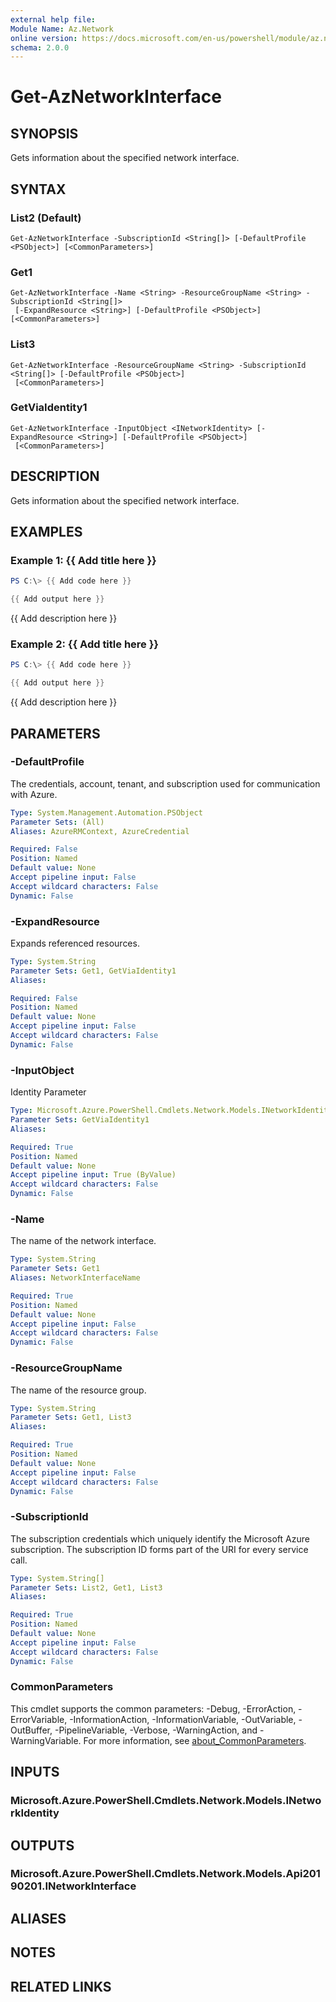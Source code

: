 ```yaml
---
external help file:
Module Name: Az.Network
online version: https://docs.microsoft.com/en-us/powershell/module/az.network/get-aznetworkinterface
schema: 2.0.0
---
```


# Get-AzNetworkInterface

## SYNOPSIS
Gets information about the specified network interface.

## SYNTAX

### List2 (Default)
```
Get-AzNetworkInterface -SubscriptionId <String[]> [-DefaultProfile <PSObject>] [<CommonParameters>]
```

### Get1
```
Get-AzNetworkInterface -Name <String> -ResourceGroupName <String> -SubscriptionId <String[]>
 [-ExpandResource <String>] [-DefaultProfile <PSObject>] [<CommonParameters>]
```

### List3
```
Get-AzNetworkInterface -ResourceGroupName <String> -SubscriptionId <String[]> [-DefaultProfile <PSObject>]
 [<CommonParameters>]
```

### GetViaIdentity1
```
Get-AzNetworkInterface -InputObject <INetworkIdentity> [-ExpandResource <String>] [-DefaultProfile <PSObject>]
 [<CommonParameters>]
```

## DESCRIPTION
Gets information about the specified network interface.

## EXAMPLES

### Example 1: {{ Add title here }}
```powershell
PS C:\> {{ Add code here }}

{{ Add output here }}
```

{{ Add description here }}

### Example 2: {{ Add title here }}
```powershell
PS C:\> {{ Add code here }}

{{ Add output here }}
```

{{ Add description here }}

## PARAMETERS

### -DefaultProfile
The credentials, account, tenant, and subscription used for communication with Azure.

```yaml
Type: System.Management.Automation.PSObject
Parameter Sets: (All)
Aliases: AzureRMContext, AzureCredential

Required: False
Position: Named
Default value: None
Accept pipeline input: False
Accept wildcard characters: False
Dynamic: False
```

### -ExpandResource
Expands referenced resources.

```yaml
Type: System.String
Parameter Sets: Get1, GetViaIdentity1
Aliases:

Required: False
Position: Named
Default value: None
Accept pipeline input: False
Accept wildcard characters: False
Dynamic: False
```

### -InputObject
Identity Parameter

```yaml
Type: Microsoft.Azure.PowerShell.Cmdlets.Network.Models.INetworkIdentity
Parameter Sets: GetViaIdentity1
Aliases:

Required: True
Position: Named
Default value: None
Accept pipeline input: True (ByValue)
Accept wildcard characters: False
Dynamic: False
```

### -Name
The name of the network interface.

```yaml
Type: System.String
Parameter Sets: Get1
Aliases: NetworkInterfaceName

Required: True
Position: Named
Default value: None
Accept pipeline input: False
Accept wildcard characters: False
Dynamic: False
```

### -ResourceGroupName
The name of the resource group.

```yaml
Type: System.String
Parameter Sets: Get1, List3
Aliases:

Required: True
Position: Named
Default value: None
Accept pipeline input: False
Accept wildcard characters: False
Dynamic: False
```

### -SubscriptionId
The subscription credentials which uniquely identify the Microsoft Azure subscription.
The subscription ID forms part of the URI for every service call.

```yaml
Type: System.String[]
Parameter Sets: List2, Get1, List3
Aliases:

Required: True
Position: Named
Default value: None
Accept pipeline input: False
Accept wildcard characters: False
Dynamic: False
```

### CommonParameters
This cmdlet supports the common parameters: -Debug, -ErrorAction, -ErrorVariable, -InformationAction, -InformationVariable, -OutVariable, -OutBuffer, -PipelineVariable, -Verbose, -WarningAction, and -WarningVariable. For more information, see [about_CommonParameters](http://go.microsoft.com/fwlink/?LinkID=113216).

## INPUTS

### Microsoft.Azure.PowerShell.Cmdlets.Network.Models.INetworkIdentity

## OUTPUTS

### Microsoft.Azure.PowerShell.Cmdlets.Network.Models.Api20190201.INetworkInterface

## ALIASES

## NOTES

## RELATED LINKS

